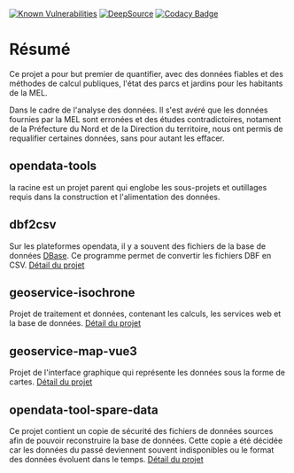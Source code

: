 [![Known Vulnerabilities](https://snyk.io/test/github/cunvoas/opendata-tools/badge.svg)](https://snyk.io/test/github/cunvoas/opendata-tools?targetFile=geoservice-isochrone/pom.xml)
[![DeepSource](https://deepsource.io/gh/cunvoas/opendata-tools.svg/?label=active)](https://deepsource.io/gh/cunvoas/opendata-tools/?ref=repository-badge)
[![Codacy Badge](https://app.codacy.com/project/badge/Grade/0a8911c0ee04464b83490f95d04c84cf)](https://app.codacy.com/gh/cunvoas/opendata-tools/dashboard?utm_source=gh&utm_medium=referral&utm_content=&utm_campaign=Badge_grade)

# Résumé

Ce projet a pour but premier de quantifier, avec des données fiables et des méthodes de calcul publiques, l'état des parcs et jardins pour les habitants de la MEL.

Dans le cadre de l'analyse des données. Il s'est avéré que les données fournies par la MEL sont erronées et des études contradictoires, notament de la Préfecture du Nord et de la Direction du territoire, nous ont permis de requalifier certaines données, sans pour autant les effacer.


## opendata-tools
la racine est un projet parent qui englobe les sous-projets et outillages requis dans la construction et l'alimentation des données.


## dbf2csv
Sur les plateformes opendata, il y a souvent des fichiers de la base de données [DBase](https://www.dbase.com/). Ce programme permet de convertir les fichiers DBF en CSV.
[Détail du projet](./dbf2csv/README.md)

## geoservice-isochrone
Projet de traitement et données, contenant les calculs, les services web et la base de données.
[Détail du projet](./geoservice-isochrone/README.md)

## geoservice-map-vue3
Projet de l'interface graphique qui représente les données sous la forme de cartes.
[Détail du projet](./geoservice-map-vue3/README.md)


## opendata-tool-spare-data

Ce projet contient un copie de sécurité des fichiers de données sources afin de pouvoir reconstruire la base de données.
Cette copie a été décidée car les données du passé deviennent souvent indisponibles ou le format des données évoluent dans le temps. 
[Détail du projet](https://github.com/cunvoas/opendata-tool-spare-data/README.md)

